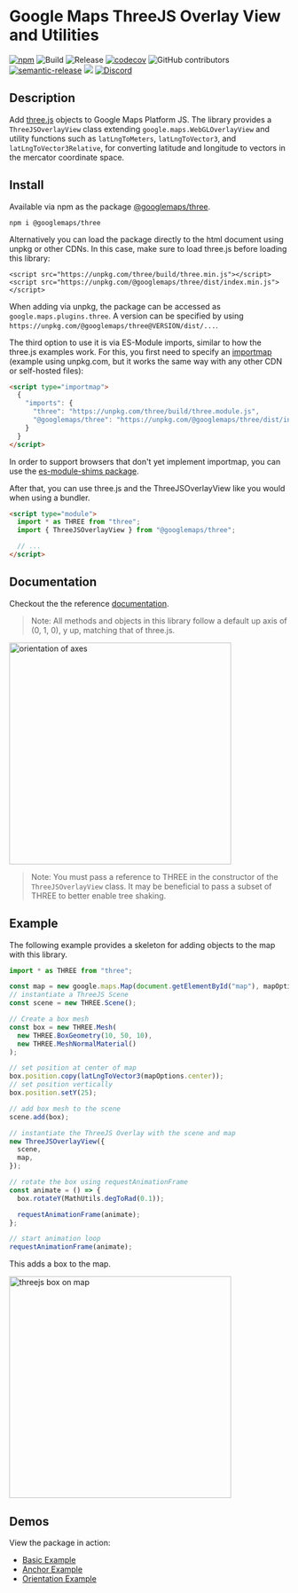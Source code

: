 # Google Maps ThreeJS Overlay View and Utilities

[![npm](https://img.shields.io/npm/v/@googlemaps/three)](https://www.npmjs.com/package/@googlemaps/three)
![Build](https://github.com/googlemaps/js-three/workflows/Test/badge.svg)
![Release](https://github.com/googlemaps/js-three/workflows/Release/badge.svg)
[![codecov](https://codecov.io/gh/googlemaps/js-three/branch/main/graph/badge.svg)](https://codecov.io/gh/googlemaps/js-three)
![GitHub contributors](https://img.shields.io/github/contributors/googlemaps/js-three?color=green)
[![semantic-release](https://img.shields.io/badge/%20%20%F0%9F%93%A6%F0%9F%9A%80-semantic--release-e10079.svg)](https://github.com/semantic-release/semantic-release)
[![](https://github.com/jpoehnelt/in-solidarity-bot/raw/main/static//badge-flat.png)](https://github.com/apps/in-solidarity)
[![Discord](https://img.shields.io/discord/676948200904589322?color=6A7EC2&logo=discord&logoColor=ffffff)](https://discord.gg/jRteCzP)

## Description

Add [three.js](https://threejs.org) objects to Google Maps Platform JS. The library provides a `ThreeJSOverlayView` class extending `google.maps.WebGLOverlayView` and utility functions such as `latLngToMeters`, `latLngToVector3`, and `latLngToVector3Relative`, for converting latitude and longitude to vectors in the mercator coordinate space.

## Install

Available via npm as the package [@googlemaps/three](https://www.npmjs.com/package/@googlemaps/three).

```
npm i @googlemaps/three
```

Alternatively you can load the package directly to the html document using
unpkg or other CDNs. In this case, make sure to load three.js before loading
this library:

```
<script src="https://unpkg.com/three/build/three.min.js"></script>
<script src="https://unpkg.com/@googlemaps/three/dist/index.min.js"></script>
```

When adding via unpkg, the package can be accessed as
`google.maps.plugins.three`. A version can be specified by using
`https://unpkg.com/@googlemaps/three@VERSION/dist/...`.

The third option to use it is via ES-Module imports, similar to how the
three.js examples work. For this, you first need to specify an
[importmap](https://developer.mozilla.org/en-US/docs/Web/HTML/Element/script/type/importmap)
(example using unpkg.com, but it works the same way with any other CDN
or self-hosted files):

```html
<script type="importmap">
  {
    "imports": {
      "three": "https://unpkg.com/three/build/three.module.js",
      "@googlemaps/three": "https://unpkg.com/@googlemaps/three/dist/index.esm.js"
    }
  }
</script>
```

In order to support browsers that don't yet implement importmap, you can
use the [es-module-shims package](https://github.com/guybedford/es-module-shims).

After that, you can use three.js and the ThreeJSOverlayView like you would when
using a bundler.

```html
<script type="module">
  import * as THREE from "three";
  import { ThreeJSOverlayView } from "@googlemaps/three";

  // ...
</script>
```

## Documentation

Checkout the the reference [documentation](https://googlemaps.github.io/js-three/index.html).

> Note: All methods and objects in this library follow a default up axis of (0, 1, 0), y up, matching that of three.js.

<img src="https://storage.googleapis.com/geo-devrel-public-buckets/orientation.jpg" alt="orientation of axes" width="400"/>

> Note: You must pass a reference to THREE in the constructor of the `ThreeJSOverlayView` class. It may be beneficial to pass a subset of THREE to better enable tree shaking.

## Example

The following example provides a skeleton for adding objects to the map with this library.

```js
import * as THREE from "three";

const map = new google.maps.Map(document.getElementById("map"), mapOptions);
// instantiate a ThreeJS Scene
const scene = new THREE.Scene();

// Create a box mesh
const box = new THREE.Mesh(
  new THREE.BoxGeometry(10, 50, 10),
  new THREE.MeshNormalMaterial()
);

// set position at center of map
box.position.copy(latLngToVector3(mapOptions.center));
// set position vertically
box.position.setY(25);

// add box mesh to the scene
scene.add(box);

// instantiate the ThreeJS Overlay with the scene and map
new ThreeJSOverlayView({
  scene,
  map,
});

// rotate the box using requestAnimationFrame
const animate = () => {
  box.rotateY(MathUtils.degToRad(0.1));

  requestAnimationFrame(animate);
};

// start animation loop
requestAnimationFrame(animate);
```

This adds a box to the map.

<img src="https://storage.googleapis.com/geo-devrel-public-buckets/box.png" alt="threejs box on map" width="400"/>

## Demos

View the package in action:

- [Basic Example](https://googlemaps.github.io/js-three/public/basic/)
- [Anchor Example](https://googlemaps.github.io/js-three/public/anchor/)
- [Orientation Example](https://googlemaps.github.io/js-three/public/orientation/)
